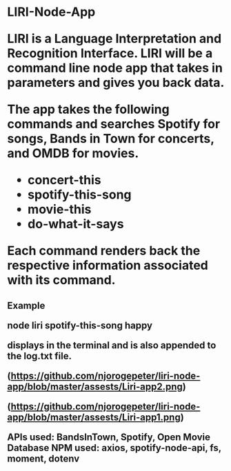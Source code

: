 <h1>LIRI-Node-App
 
LIRI is a Language Interpretation and Recognition Interface. LIRI will be a command line node app that takes in parameters and gives you back data.


The app takes the following commands and searches Spotify for songs, Bands in Town for concerts, and OMDB for movies.

  * concert-this
  * spotify-this-song
  * movie-this
  * do-what-it-says
 
 Each command renders back the respective information associated with its command.
 
 <h2>Example
 
 node liri spotify-this-song happy
 
 displays in the terminal and is also appended to the log.txt file.
 

(https://github.com/njorogepeter/liri-node-app/blob/master/assests/Liri-app2.png)


(https://github.com/njorogepeter/liri-node-app/blob/master/assests/Liri-app1.png)
 
 APIs used: BandsInTown, Spotify, Open Movie Database
 NPM used: axios, spotify-node-api, fs, moment, dotenv
